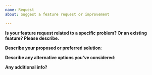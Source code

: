 ```yaml
---
name: Request
about: Suggest a feature request or improvement

---
```


**Is your feature request related to a specific problem? Or an existing feature? Please describe.**


**Describe your proposed or preferred solution**:


**Describe any alternative options you've considered**:


**Any additional info?**
